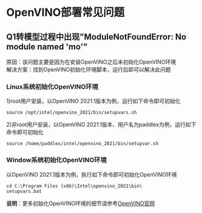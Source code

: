 # OpenVINO部署常见问题

## Q1转模型过程中出现"ModuleNotFoundError: No module named 'mo'"  

原因：该问题主要是因为在安装OpenVINO之后未初始化OpenVINO环境  
解决方案：找到OpenVINO初始化环境脚本，运行后即可以解决此问题  

### Linux系统初始化OpenVINO环境
1)root用户安装，以OpenVINO 2021.1版本为例，运行如下命令即可初始化  

```
source /opt/intel/openvino_2021/bin/setupvars.sh
```
  
2)非root用户安装，以OpenVINO 2021.1版本、用户名为paddlex为例，运行如下命令即可初始化
  
```
source /home/paddlex/intel/openvino_2021/bin/setupvar.sh
```
  
### Window系统初始化OpenVINO环境
以OpenVINO 2021.1版本为例，执行如下命令即可初始化OpenVINO环境  

```
cd C:\Program Files (x86)\Intel\openvino_2021\bin\
setupvars.bat
```

**说明**：更多初始化OpenVINO环境的细节请参考[OpenVINO官网](https://docs.openvinotoolkit.org/latest/index.html)
